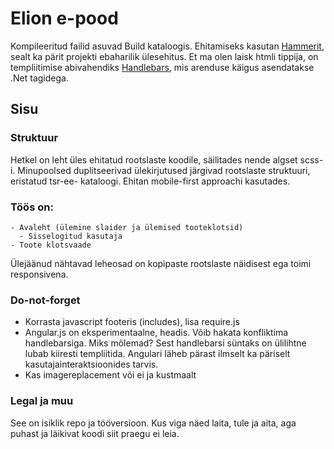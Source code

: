 # Elion e-pood
Kompileeritud failid asuvad Build kataloogis. Ehitamiseks kasutan [Hammerit](http://hammerformac.com), sealt ka pärit projekti ebaharilik ülesehitus. Et ma olen laisk htmli tippija, on templiitimise abivahendiks [Handlebars](http://handlebarsjs.com/), mis arenduse käigus asendatakse .Net tagidega. 

## Sisu

### Struktuur
Hetkel on leht üles ehitatud rootslaste koodile, säilitades nende algset scss-i. Minupoolsed duplitseerivad ülekirjutused järgivad rootslaste struktuuri, eristatud tsr-ee- kataloogi. Ehitan mobile-first approachi kasutades.

### Töös on:

	- Avaleht (ülemine slaider ja ülemised tooteklotsid)
	  - Sisselogitud kasutaja
	- Toote klotsvaade

Ülejäänud nähtavad leheosad on kopipaste rootslaste näidisest ega toimi responsivena.
	
### Do-not-forget
- Korrasta javascript footeris (includes), lisa require.js
- Angular.js on eksperimentaalne, headis. Võib hakata konfliktima handlebarsiga. Miks mõlemad? Sest handlebarsi süntaks on ülilihtne lubab kiiresti templiitida. Angulari läheb pärast ilmselt ka päriselt kasutajainteraktsioonides tarvis.
- Kas imagereplacement või ei ja kustmaalt

### Legal ja muu
See on isiklik repo ja tööversioon. Kus viga näed laita, tule ja aita, aga puhast ja läikivat koodi siit praegu ei leia.
